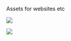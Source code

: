 Assets for websites etc

![](https://github.com/thorchain/Resources/blob/master/Assets/Rune/RUNE-ICON-RSQUARE-64%403x.png)

![](https://github.com/thorchain/Resources/blob/master/Assets/png/Aesir.png)
